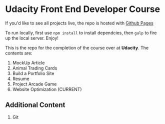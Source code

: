 # Udacity Front End Developer Course

If you'd like to see all projects live, the repo is hosted with [Github Pages](https://edarioq.github.io/udacity-front-end-developer/)

To run locally, first use `npm install` to install dependcies, then `gulp` to fire up the local server. Enjoy!

This is the repo for the completion of the course over at **Udacity**. The contents are:

1. MockUp Article
2. Animal Trading Cards
3. Build a Portfolio Site
4. Resume
5. Project Arcade Game
6. Website Optimization (CURRENT)

## Additional Content

1. Git
